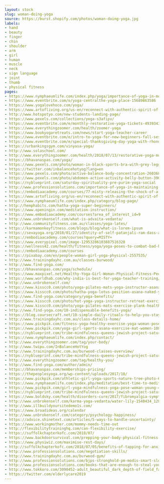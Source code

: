 ```yaml
---
layout: stock
slug: woman-doing-yoga
source: https://burst.shopify.com/photos/woman-doing-yoga.jpg
labels:
- hand
- beauty
- finger
- chin
- shoulder
- arm
- girl
- human
- muscle
- neck
- sign language
- joint
- thumb
- physical fitness
pages:
- https://www.nymphaeumlife.com/index.php/yoga/importance-of-yoga-in-modern-life/
- https://www.eventbrite.com/o/yoga-centralthe-yoga-place-15689863586
- https://www.yogalovehoco.com/yoga/
- https://www.artofliving.org/us-en/reconnect-with-authentic-spirit-of-yoga-and-celebrate-yoga-day
- http://www.hotspotyo.com/new-students-landing-page/
- https://www.pexels.com/collections/yoga-s3afipv/
- https://www.eventbrite.com/e/monthly-restorative-yoga-tickets-49393439106
- https://www.everythingzoomer.com/health/zoomer-yoga
- https://www.bookyogaretreats.com/news/start-yoga-teacher-career
- https://www.eventbrite.com/e/intro-to-yoga-for-new-beginners-fall-session-tickets-49740128062
- https://www.eventbrite.com/e/special-thanksgiving-day-yoga-with-rhonda-kuster-tickets-52353776555
- https://urbankingsgym.com/vinyasa-yoga/
- http://www.solaschool.com/
- http://www.everythingzoomer.com/health/2018/07/13/restorative-yoga-muscle-cramps/
- https://bhavanaspas.com/yoga/
- https://www.pexels.com/photo/woman-in-black-sports-bra-with-grey-leggings-carrying-yoga-mat-834893/
- https://twitter.com/inbalancehotyog?lang=en
- https://www.pexels.com/photo/active-balance-body-concentration-260368/
- https://www.pexels.com/photo/abdomen-active-activity-belly-button-396133/
- https://nyblueprint.com/saturday-spirituality-pre-purim-yoga-social
- http://www.professionsolutions.com/importance-of-yoga-in-maintaining-healthy-life-years/
- https://embodiaacademy.com/courses/77-misty-releasing-the-shock-of-a-cancer-diagnosis-anne-pitman
- https://www.artofliving.org/us-en/reconnect-with-authentic-spirit-of-yoga-and-celebrate-yoga-day?mobile=1
- https://www.nymphaeumlife.com/index.php/category/blog-page/
- http://hemphabits.com/hatha-yoga-super-beginners/
- https://www.openingin.com/meditation-instruction/
- https://www.embodiaacademy.com/courses?area_of_interest_id=9
- http://www.unbrokenself.com/what-is-advaita-vedanta/
- http://www.communityfitness.com.au/classes/yoga-lates/
- https://karmamonkeyfitness.com/blogs/blog/what-is-lorem-ipsum
- https://sevayoga.org/2018/01/27/identity-of-self-patanjali-ram-dass-and-tantra/
- https://embodiaacademy.com/courses?query=MISTY+
- https://www.everypixel.com/image-12953286103887516320
- https://wellness42.com/health/fitness/yoga/yoga-poses-to-combat-bad-habits/
- https://embodiaacademy.com/courses
- https://pixabay.com/en/people-woman-girl-yoga-physical-2557535/
- http://www.trainingdayhc.com.au/classes-burwood/
- http://www.find-yoga.com/
- https://bhavanaspas.com/yoga/schedule/
- https://www.maxpixel.net/Healthy-Yoga-Girl-Woman-Physical-Fitness-People-2557535
- https://www.worldhab.com/why-india-is-best-for-yoga-teacher-training/
- http://www.unbrokenself.com/
- https://www.kisscc0.com/photo/yoga-pilates-mats-yoga-instructor-asana-yoga-serie-ceb0wx/
- https://www.kisscc0.com/photo/hatha-yoga-lotus-position-asana-naked-yoga-health-2nxvbd/
- http://www.find-yoga.com/category/yoga-benefits/
- https://www.kisscc0.com/photo/hot-yoga-yoga-instructor-retreat-exercise-health-tjteg6/
- https://www.kisscc0.com/photo/yoga-pilates-mats-exercise-plank-health-t2x2aj/
- http://www.find-yoga.com/10-indispensable-benefits-yoga/
- https://blog.coursecraft.net/10-simple-daily-rituals-to-help-you-stay-centered-and-productive-bbfd34b8e431
- http://www.trainingdayhc.com.au/class-details-home/
- https://www.pickpik.com/fitness-yoga-healthy-exercise-yoga-woman-pose-110862
- https://www.pickpik.com/yoga-girl-sports-asana-exercise-mat-women-108929
- https://nyblueprint.com/tribe-mindfulness-queens-jewish-project-saturday-spirituality-2
- https://www.nymphaeumlife.com/index.php/contact/
- http://www.everythingzoomer.com/tag/your-body/
- http://www.twipu.com/InBalanceHotYog
- http://www.trainingdayhc.com.au/burwood-classes-overview/
- https://nyblueprint.com/tribe-mindfulness-queens-jewish-project-saturday-spirituality-3
- http://www.everythingzoomer.com/tag/healthy-you/
- http://www.find-yoga.com/author/admin/
- https://bhavanaspas.com/memberships-pricing/
- https://thepeoplesyoga.org/wp-content/uploads/2017/10/
- https://www.pickpik.com/athletic-girl-yoga-sports-nature-tree-photo-6898
- https://www.nymphaeumlife.com/index.php/meditation/best-time-to-meditate/
- https://www.pickpik.com/girl-yoga-mindfulness-yoga-pose-woman-young-41961
- https://nyblueprint.com/tribe-mindfulness-queens-jewish-project-saturday-spirituality-1
- https://www.boldsky.com/health/disorders-cure/2017/fibromyalgia-symptoms-treatment-117259.html
- http://www.unbrokenself.com/karma-yoga-vedanta/water-lily-1540434_1280/
- http://www.illbuildyoursitedemo1s.com/
- https://www.broadideas.org/calendar
- http://www.unbrokenself.com/category/psychology-happiness/
- https://advice.shinetext.com/articles/5-ways-to-handle-uncertainty/
- https://www.workingmother.com/mommy-needs-time-out
- http://flexibilitytraininghq.com/can-flexibility-exercise/
- https://suffolkchapterkofc.com/2018/07/
- https://www.backdoorsurvival.com/prepping-your-body-physical-fitness-for-women/
- https://www.physiwiz.com/maximise-rest-days/
- http://suffolkchapterkofc.com/2018/07/05/benefits-of-tapping-for-anxiety/
- http://www.professionsolutions.com/negotiation-skills/
- http://www.trainingdayhc.com.au/burwood-gym/
- http://www.professionsolutions.com/bjps-stronghold-pm-modis-smart-slogans-and-more/
- http://www.professionsolutions.com/books-that-are-enough-to-steal-your-good-nights-sleep/
- http://www.tokkoro.com/3090452-adult_beautiful_dark_depth-of-field_facial-expression_fashion_focus_girl_hand_indoors_model_person_photoshoot_pose_pretty_sexy_side-view_skin_studio_style_woman_yoga.html
- https://twitter.com/elderlycare2019
---
```

